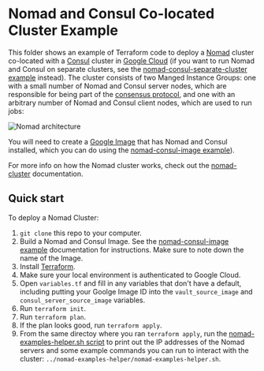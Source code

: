 # Nomad and Consul Co-located Cluster Example

This folder shows an example of Terraform code to deploy a [Nomad](https://www.nomadproject.io/) cluster co-located 
with a [Consul](https://www.consul.io/) cluster in [Google Cloud](https://cloud.google.com/) (if you want to run Nomad
and Consul on separate clusters, see the [nomad-consul-separate-cluster example](
https://github.com/hashicorp/terraform-google-nomad/tree/master/examples/nomad-consul-separate-cluster) instead). The
cluster consists of two Manged Instance Groups: one with a small number of Nomad and Consul server nodes, which are
responsible for being part of the [consensus protocol](https://www.nomadproject.io/docs/internals/consensus.html), and
one with an arbitrary number of Nomad and Consul client nodes, which are used to run jobs:

![Nomad architecture](https://github.com/hashicorp/terraform-google-nomad/master/_docs/architecture-nomad-consul-colocated.png?raw=true)

You will need to create a [Google Image](https://cloud.google.com/compute/docs/images) that has Nomad and Consul
installed, which you can do using the [nomad-consul-image example](
https://github.com/hashicorp/terraform-google-nomad/tree/master/examples/nomad-consul-image)).  

For more info on how the Nomad cluster works, check out the [nomad-cluster](
https://github.com/hashicorp/terraform-google-nomad/tree/master/modules/nomad-cluster) documentation.

## Quick start

To deploy a Nomad Cluster:

1. `git clone` this repo to your computer.
1. Build a Nomad and Consul Image. See the [nomad-consul-image example](
https://github.com/hashicorp/terraform-google-nomad/tree/master/examples/nomad-consul-image) documentation for 
   instructions. Make sure to note down the name of the Image.
1. Install [Terraform](https://www.terraform.io/).
1. Make sure your local environment is authenticated to Google Cloud.
1. Open `variables.tf` and fill in any variables that don't have a default, including putting your Goolge Image ID into
   the `vault_source_image` and `consul_server_source_image` variables.
1. Run `terraform init`.
1. Run `terraform plan`.
1. If the plan looks good, run `terraform apply`.
1. From the same directoy where you ran `terraform apply`, run the [nomad-examples-helper.sh script](
   https://github.com/hashicorp/terraform-google-nomad/tree/master/examples/nomad-examples-helper/nomad-examples-helper.sh)
   to print out the IP addresses of the Nomad servers and some example commands you can run to interact with the cluster:
   `../nomad-examples-helper/nomad-examples-helper.sh`.